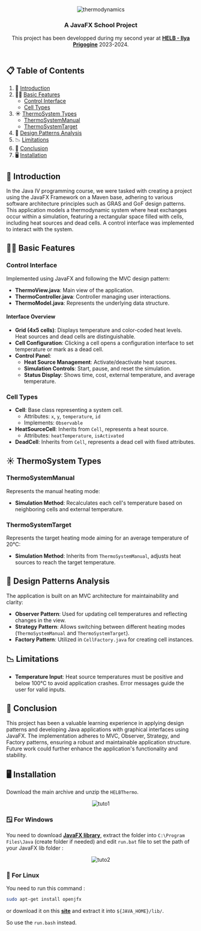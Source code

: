 <div align="center">
  <div>
    <img src='https://takutotofu.s-ul.eu/kDrJCxzY' alt='thermodynamics'/>
  </div>
  <h3 align="center">A JavaFX School Project</h3>

  <div align="center">
     This project has been developped during my second year at <a href='https://www.helb-prigogine.be/' target="_blank"><b>HELB - Ilya Prigogine</b></a> 2023-2024.
  </div>
  </br>
</div>

## 📋 <a name="table">Table of Contents</a>

1. 👋 [Introduction](#introduction)
2. 🚶‍➡️ [Basic Features](#basic-features)
    - [Control Interface](#control-interface)
    - [Cell Types](#cell-types)
3. ☀️ [ThermoSystem Types](#thermosystem-types)
    - [ThermoSystemManual](#thermosystemmanual)
    - [ThermoSystemTarget](#thermosystemtarget)
4. 📄 [Design Patterns Analysis](#design-patterns-analysis)
5. 📉 [Limitations](#limitations)
6. 🧠 [Conclusion](#conclusion)
7. 🖥️ [Installation](#installation)

## 👋 <a name="introduction">Introduction</a>

In the Java IV programming course, we were tasked with creating a project using the JavaFX Framework on a Maven base, adhering to various software architecture principles such as GRAS and GoF design patterns. This application models a thermodynamic system where heat exchanges occur within a simulation, featuring a rectangular space filled with cells, including heat sources and dead cells. A control interface was implemented to interact with the system.

## 🚶‍➡️ <a name="basic-features">Basic Features</a>

### Control Interface

Implemented using JavaFX and following the MVC design pattern:
- **ThermoView.java**: Main view of the application.
- **ThermoController.java**: Controller managing user interactions.
- **ThermoModel.java**: Represents the underlying data structure.

#### Interface Overview
- **Grid (4x5 cells)**: Displays temperature and color-coded heat levels. Heat sources and dead cells are distinguishable.
- **Cell Configuration**: Clicking a cell opens a configuration interface to set temperature or mark as a dead cell.
- **Control Panel**: 
    - **Heat Source Management**: Activate/deactivate heat sources.
    - **Simulation Controls**: Start, pause, and reset the simulation.
    - **Status Display**: Shows time, cost, external temperature, and average temperature.

### Cell Types

- **Cell**: Base class representing a system cell.
    - Attributes: `x`, `y`, `temperature`, `id`
    - Implements: `Observable`
- **HeatSourceCell**: Inherits from `Cell`, represents a heat source.
    - Attributes: `heatTemperature`, `isActivated`
- **DeadCell**: Inherits from `Cell`, represents a dead cell with fixed attributes.

## ☀️ <a name="thermosystem-types">ThermoSystem Types</a>

### ThermoSystemManual

Represents the manual heating mode:
- **Simulation Method**: Recalculates each cell's temperature based on neighboring cells and external temperature.

### ThermoSystemTarget

Represents the target heating mode aiming for an average temperature of 20°C:
- **Simulation Method**: Inherits from `ThermoSystemManual`, adjusts heat sources to reach the target temperature.

## 📄 <a name="design-patterns-analysis">Design Patterns Analysis</a>

The application is built on an MVC architecture for maintainability and clarity:
- **Observer Pattern**: Used for updating cell temperatures and reflecting changes in the view.
- **Strategy Pattern**: Allows switching between different heating modes (`ThermoSystemManual` and `ThermoSystemTarget`).
- **Factory Pattern**: Utilized in `CellFactory.java` for creating cell instances.

## 📉 <a name="limitations">Limitations</a>

- **Temperature Input**: Heat source temperatures must be positive and below 100°C to avoid application crashes. Error messages guide the user for valid inputs.

## 🧠 <a name="conclusion">Conclusion</a>

This project has been a valuable learning experience in applying design patterns and developing Java applications with graphical interfaces using JavaFX. The implementation adheres to MVC, Observer, Strategy, and Factory patterns, ensuring a robust and maintainable application structure. Future work could further enhance the application's functionality and stability.

## <a name="installation">🖥️ Installation</a>

Download the main archive and unzip the `HELBThermo`.
<div align='center'>  
  <img src='https://takutotofu.s-ul.eu/Ylhza7xj' alt='tuto1' />
</div>

### 🪟 For Windows

You need to download <a href='https://gluonhq.com/products/javafx/'><b>JavaFX library</b></a>, extract the folder into `C:\Program Files\Java` (create folder if needed) and
edit `run.bat` file to set the path of your JavaFX lib folder :

<div align='center'>
  <img src='https://takutotofu.s-ul.eu/fTJeZWxE' alt='tuto2' />
</div>

### 🐧 For Linux

You need to run this command :

```bash
sudo apt-get install openjfx
````

or download it on this <a href='https://gluonhq.com/products/javafx/'><b>site</b></a> and extract it into `${JAVA_HOME}/lib/`.

So use the `run.bash` instead.
